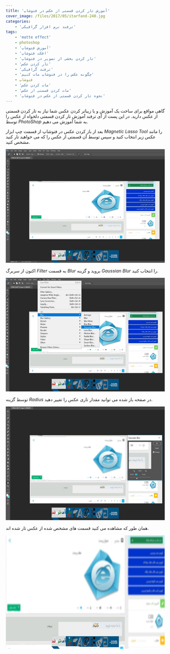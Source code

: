 ```yaml
---
title: 'آموزش تار کردن قسمتی از عکس در فتوشاپ'
cover_image: /files/2017/05/itarfand-240.jpg
categories:
    - 'ترفند نرم افزار گرافیکی'
tags:
    - 'matte effect'
    - photoshop
    - 'آموزش فتوشاپ'
    - 'افکت فتوشاپ'
    - 'تار کردن بخشی از تصویر در فتوشاپ'
    - 'تار کردن عکس'
    - 'ترفند گرافیکی'
    - 'چگونه عکس را در فتوشاپ مات کنیم'
    - فتوشاپ
    - 'مات کردن عکس'
    - 'مات کردن قسمتی از عکس'
    - 'نحوه تار کردن قسمتی از عکس در فتوشاپ'
---
```


گاهی مواقع برای ساخت یک آموزش و یا زیباتر کردن عکس شما نیاز به تار کردن قسمتی از عکس دارید. در این پست از آی ترفند آموزش تار کردن قسمتی دلخواه از عکس را توسط *PhotoShop* به شما آموزش می دهیم.

بعد از باز کردن عکس در فتوشاپ از قسمت چپ ابزار *Magnetic Lasso Tool* را مانند عکس زیر انتخاب کنید و سپس توسط آن قسمتی از عکس را که می خواهید تار کنید مشخص کنید.

![mhkarami97](/files/2017/05/itarfand-236.jpg)  

اکنون از سربرگ *Filter* به قسمت *Blur* بروید و گزینه *Gaussian Blur* را انتخاب کنید.

![mhkarami97](/files/2017/05/itarfand-237.jpg)  

توسط گزینه *Radius* در صفحه باز شده می توانید مقدار تاری عکس را تغییر دهید.

![mhkarami97](/files/2017/05/itarfand-238.jpg)  

همان طور که مشاهده می کنید قسمت های مشخص شده از عکس تار شده اند.

![mhkarami97](/files/2017/05/itarfand-239.jpg)  